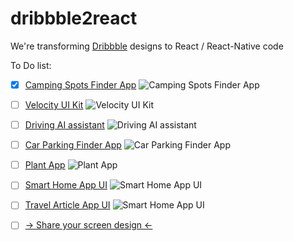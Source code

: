# dribbble2react
We're transforming [Dribbble](https://dribbble.com/) designs to React / React-Native code

To Do list:
- [x] [Camping Spots Finder App](https://dribbble.com/shots/5765449-Camping-Spots-Finder-App-Day-364-365-Project365/attachments/1243964)
![Camping Spots Finder App](https://cdn.dribbble.com/users/386883/screenshots/5765449/attachments/1243964/30122018-design.png)

- [ ] [Velocity UI Kit](https://www.invisionapp.com/inside-design/design-resources/design-system-dashboard-ui-kit/)
![Velocity UI Kit](https://s3.amazonaws.com/www-inside-design/uploads/2019/01/velocity-gallery-md-4.png)

- [ ] [Driving AI assistant](https://dribbble.com/shots/4560198-Driving-AI-assistant/attachments/1031428)
![Driving AI assistant](https://cdn.dribbble.com/users/389060/screenshots/4560198/attachments/1031428/expanded.png)

- [ ] [Car Parking Finder App](https://dribbble.com/shots/5361780-Car-Parking-Finder-App-Day-280-365-Project365/attachments/1162528)
![Car Parking Finder App](https://cdn.dribbble.com/users/386883/screenshots/5361780/attachments/1162528/07102018-design.png)

- [ ] [Plant App](https://dribbble.com/shots/4569970-Plant-Freebie-2-Dribbble-Invites/attachments/1033490)
![Plant App](https://cdn.dribbble.com/users/1002086/screenshots/4569970/attachments/1033490/hd.png)

- [ ] [Smart Home App UI](https://dribbble.com/shots/4585243-Smart-Home-App-Ui/attachments/1036679)
![Smart Home App UI](https://cdn.dribbble.com/users/968354/screenshots/4585243/attachments/1036679/smart_home_app_ui_attachment.png)

- [ ] [Travel Article App UI](https://dribbble.com/shots/5717917-Travel-Article-Application/attachments/1234851)
![Smart Home App UI](https://cdn.dribbble.com/users/1631607/screenshots/5717917/attachments/1234851/____-1.0.png)

- [ ] [-> Share your screen design <-](https://github.com/react-ui-kit/dribbble2react/issues/new?assignees=&labels=&template=feature_request.md&title=)
